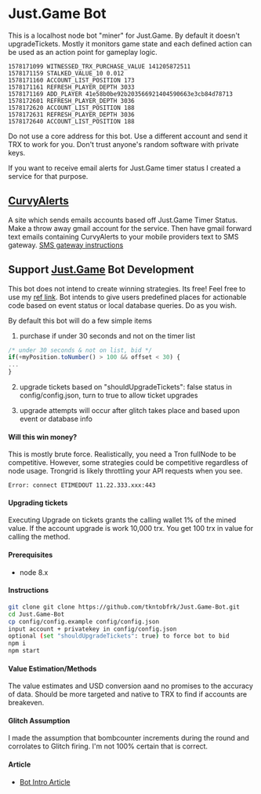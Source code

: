 # Just.Game Bot
This is a localhost node bot "miner" for Just.Game. By default it doesn't upgradeTickets. Mostly it monitors game state and each defined action can be used as an action point for gameplay logic.

````
1578171099 WITNESSED_TRX_PURCHASE_VALUE 141205872511
1578171159 STALKED_VALUE_10 0.012
1578171160 ACCOUNT_LIST_POSITION 173
1578171161 REFRESH_PLAYER_DEPTH 3033
1578171169 ADD_PLAYER 41e58b0be92b203566921404590663e3cb84d78713
1578172601 REFRESH_PLAYER_DEPTH 3036
1578172620 ACCOUNT_LIST_POSITION 188
1578172631 REFRESH_PLAYER_DEPTH 3036
1578172640 ACCOUNT_LIST_POSITION 188
````

Do not use a core address for this bot. Use a different account and send
it TRX to work for you. Don't trust anyone's random software with private keys.

If you want to receive email alerts for Just.Game timer status I created a service for that purpose.

## [CurvyAlerts](https://curvyalerts.com)
A site which sends emails accounts based off Just.Game Timer Status. Make a throw away gmail account for the service. Then have gmail forward text emails containing CurvyAlerts to your mobile providers text to SMS gateway. [SMS gateway instructions](https://www.cnet.com/how-to/auto-forward-important-email-to-your-phone-as-a-text-message)

## Support [Just.Game](https://curvy.ai/andrewyang) Bot Development

This bot does not intend to create winning strategies. Its free! Feel free to use my [ref link](https://curvy.ai/andrewyang). Bot  intends to give users predefined places for actionable code based on event status or local database queries. Do as you wish.

By default this bot will do a few simple items
1) purchase if under 30 seconds and not on the timer list

````javascript
/* under 30 seconds & not on list, bid */
if(+myPosition.toNumber() > 100 && offset < 30) {
...
}
````

2) upgrade tickets based on  "shouldUpgradeTickets": false status in
config/config.json, turn to true to allow ticket upgrades

3) upgrade attempts will occur after glitch takes place and based upon event or database info

#### Will this win money?

This is mostly brute force. Realistically, you need a Tron fullNode to be competitive. However, some strategies could be competitive regardless of node usage. Trongrid is likely throttling your API requests when you see.

````
Error: connect ETIMEDOUT 11.22.333.xxx:443
````

#### Upgrading tickets
Executing Upgrade on tickets grants the calling wallet 1% of the mined value. If the account upgrade is work 10,000 trx. You get 100 trx in value for calling the method.

#### Prerequisites
* node 8.x

#### Instructions

````bash
git clone git clone https://github.com/tkntobfrk/Just.Game-Bot.git
cd Just.Game-Bot
cp config/config.example config/config.json
input account + privatekey in config/config.json
optional (set "shouldUpgradeTickets": true) to force bot to bid
npm i
npm start
````

#### Value Estimation/Methods
The value estimates and USD conversion aand no promises to the accuracy of data. Should be more targeted and native to TRX to find if accounts are breakeven.

#### Glitch Assumption

I made the assumption that bombcounter increments during the round and corrolates to Glitch firing. I'm not 100% certain that is correct.

#### Article
* [Bot Intro Article](https://medium.com/@brucedotio/just-game-bot-af69bebaf724)
